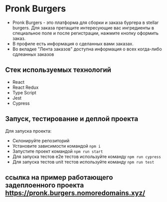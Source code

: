 # Pronk Burgers 
+ Pronk Burgers - это платформа для сборки и заказа бургера в stellar burgers. Для заказа претащите интересующие вас ингредиенты в специальное поле и после регистрации, нажмите кнопку оформить заказ.
+ В профиле есть информация о сделанных вами заказах.
+ Во вкладке "Лента заказов" доступна информация о всех когда-либо сдлеанных заказов
## Стек используемых технологий 
+ React
+ React Redux
+ Type Script
+ Jest
+ Cypress
## Запуск, тестирование и деплой проекта
Для запуска проекта:
+ Склонируйте репозиторий
+ Установите зависимости командой ```npm i```
+ Запустите проект командой ```npm run start```
+ Для запуска тестов e2e тестов используйте команду ```npm run cypress```
+ Для запуска тестов unit тестов используйте команду ```npm run test```
## ссылка на пример работающего задеплоенного проекта https://pronk.burgers.nomoredomains.xyz/
